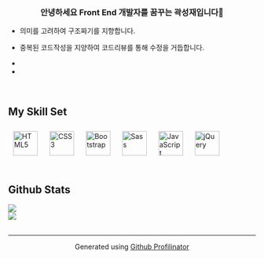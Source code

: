 ### <div align="center">안녕하세요 Front End  개발자를 꿈꾸는 곽성재입니다🚀</div>  
  

-   의미를 고려하여 구조짜기를 지향합니다.
  

-   중복된 코드작성을 지양하여 코드리뷰를 통해 수정을 거듭합니다.
  

-   
  

-   
  

<br/>  


## My Skill Set  
<div align="left">  
<img style="margin: 10px" src="https://profilinator.rishav.dev/skills-assets/html5-original-wordmark.svg" alt="HTML5" height="50" />  
<img style="margin: 10px" src="https://profilinator.rishav.dev/skills-assets/css3-original-wordmark.svg" alt="CSS3" height="50" />  
<img style="margin: 10px" src="https://profilinator.rishav.dev/skills-assets/bootstrap-plain.svg" alt="Bootstrap" height="50" />  
<img style="margin: 10px" src="https://profilinator.rishav.dev/skills-assets/sass-original.svg" alt="Sass" height="50" />  
<img style="margin: 10px" src="https://profilinator.rishav.dev/skills-assets/javascript-original.svg" alt="JavaScript" height="50" />  
<img style="margin: 10px" src="https://profilinator.rishav.dev/skills-assets/jquery.png" alt="jQuery" height="50" />  
</div>  

<br/>  


## Github Stats  
<div align="left"><img src="https://github-readme-stats.vercel.app/api?username=ssssssjay&show_icons=true&count_private=true&hide_border=true" align="center" /></div>  

<div align="left"><img src="https://github-readme-stats.vercel.app/api/top-langs/?username=ssssssjay&hide_border=true&layout=compact" align="center" /></div>
<br />

----
<div align="center">Generated using <a href="https://profilinator.rishav.dev/" target="_blank">Github Profilinator</a></div>
